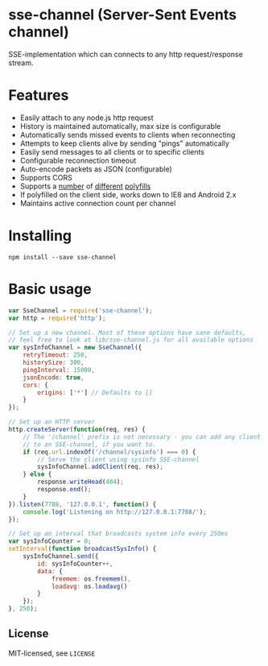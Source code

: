 sse-channel (Server-Sent Events channel)
========================================

SSE-implementation which can connects to any http request/response stream.

# Features

  - Easily attach to any node.js http request
  - History is maintained automatically, max size is configurable
  - Automatically sends missed events to clients when reconnecting
  - Attempts to keep clients alive by sending "pings" automatically
  - Easily send messages to all clients or to specific clients
  - Configurable reconnection timeout
  - Auto-encode packets as JSON (configurable)
  - Supports CORS
  - Supports a [number](https://github.com/amvtek/EventSource) of [different](https://github.com/Yaffle/EventSource/) [polyfills](https://github.com/remy/polyfills/blob/master/EventSource.js)
  - If polyfilled on the client side, works down to IE8 and Android 2.x
  - Maintains active connection count per channel

# Installing

```
npm install --save sse-channel
```

# Basic usage

```js
var SseChannel = require('sse-channel');
var http = require('http');

// Set up a new channel. Most of these options have sane defaults,
// feel free to look at lib/sse-channel.js for all available options
var sysInfoChannel = new SseChannel({
    retryTimeout: 250,
    historySize: 300,
    pingInterval: 15000,
    jsonEncode: true,
    cors: {
        origins: ['*'] // Defaults to []
    }
});

// Set up an HTTP server
http.createServer(function(req, res) {
    // The '/channel' prefix is not necessary - you can add any client
    // to an SSE-channel, if you want to.
    if (req.url.indexOf('/channel/sysinfo') === 0) {
        // Serve the client using sysinfo SSE-channel
        sysInfoChannel.addClient(req, res);
    } else {
        response.writeHead(404);
        response.end();
    }
}).listen(7788, '127.0.0.1', function() {
    console.log('Listening on http://127.0.0.1:7788/');
});

// Set up an interval that broadcasts system info every 250ms
var sysInfoCounter = 0;
setInterval(function broadcastSysInfo() {
    sysInfoChannel.send({
        id: sysInfoCounter++,
        data: {
            freemem: os.freemem(),
            loadavg: os.loadavg()
        }
    });
}, 250);

```

License
-------
MIT-licensed, see `LICENSE`

